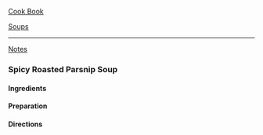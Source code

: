[Cook Book]()  

[Soups]()   

-----   

[Notes]()   

### Spicy Roasted Parsnip Soup   

#### Ingredients   




#### Preparation   




#### Directions    
